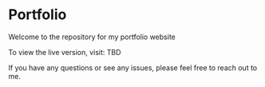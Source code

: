 # Portfolio

Welcome to the repository for my portfolio website

To view the live version, visit: TBD

If you have any questions or see any issues, please feel free to reach out to me.

